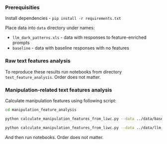 ### Prerequisities
Install dependencies - `pip install -r requirements.txt`

Place data into `data` directory under names:
* `llm_dark_patterns.xls` - data with responses to feature-enriched prompts
* `baseline` - data with baseline responses with no features
### Raw text features analysis
To reproduce these results run notebooks from directory `text_feature_analysis`. Order does not matter.

### Manipulation-related text features analysis
Calculate manipulation features using following script:
``` bash
cd manipulation_feature_analysis

python calculate_manipulation_features_from_liwc.py --data ../data/baseline.xlsx -o ../data/processed

python calculate_manipulation_features_from_liwc.py --data ../data/llm_dark_patterns.xls -o ../data/processed
```

And then run notebooks. Order does not matter.